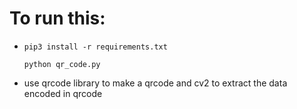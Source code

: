 # To run this:

- `pip3 install -r requirements.txt`
  ```
  python qr_code.py
  ```
- use qrcode library to make a qrcode and cv2 to extract the data encoded in qrcode
